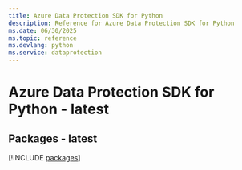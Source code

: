 ```yaml
---
title: Azure Data Protection SDK for Python
description: Reference for Azure Data Protection SDK for Python
ms.date: 06/30/2025
ms.topic: reference
ms.devlang: python
ms.service: dataprotection
---
```

# Azure Data Protection SDK for Python - latest
## Packages - latest
[!INCLUDE [packages](data-protection-index.md)]